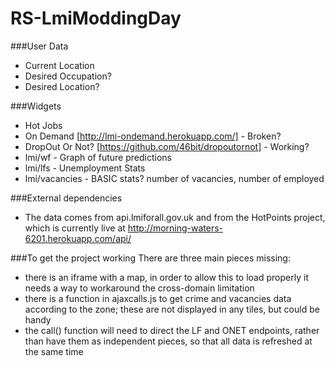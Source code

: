 RS-LmiModdingDay
================

###User Data
- Current Location
- Desired Occupation?
- Desired Location?

###Widgets
- Hot Jobs
- On Demand [http://lmi-ondemand.herokuapp.com/] - Broken?
- DropOut Or Not? [https://github.com/46bit/dropoutornot] - Working?
- lmi/wf - Graph of future predictions
- lmi/lfs - Unemployment Stats
- lmi/vacancies - BASIC stats? number of vacancies, number of employed

###External dependencies
- The data comes from api.lmiforall.gov.uk and from the HotPoints project, which is currently live at http://morning-waters-6201.herokuapp.com/api/

###To get the project working
There are three main pieces missing:
- there is an iframe with a map, in order to allow this to load properly it needs a way to workaround the cross-domain limitation
- there is a function in ajaxcalls.js to get crime and vacancies data according to the zone; these are not displayed in any tiles, but could be handy
- the call() function will need to direct the LF and ONET endpoints, rather than have them as independent pieces, so that all data is refreshed at the same time

